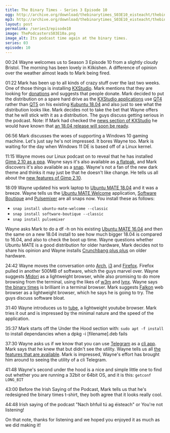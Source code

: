 ```yaml
---
title: The Binary Times - Series 3 Episode 10
ogg: http://archive.org/download/thebinarytimes_S03E10_eisteacht/thebinarytimes_S03E10_eisteacht.ogg
mp3: http://archive.org/download/thebinarytimes_S03E10_eisteacht/thebinarytimes_S03E10_eisteacht.mp3 
layout: post
permalink: /series3/episode10
image: ThePodcastersS03E10a.png
image_alt: Its podcast time again at the binary times.
series: 03
episode: 10
---
```

00:24 Wayne welcomes us to Season 3 Episode 10 from a slightly cloudy Bristol. The morning has been lovely in Kilkishen. A difference of opinion over the weather almost leads to Mark being fired.

01:22 Mark has been up to all kinds of crazy stuff over the last two weeks. One of those things is installing [KXStudio](http://kxstudio.linuxaudio.org/index.php). Mark mentions that they are looking for [donations](http://kxstudio.linuxaudio.org/Donations) and suggests that people donate. Mark decided to put the distribution on a spare hard drive as the [KXStudio applications](http://kxstudio.linuxaudio.org/Applications) use [QT4](https://doc.qt.io/archives/qt-4.8/qt-overview.html) rather than [QT5](http://doc.qt.io/qt-5/qt5-intro.html) on his existing [Kubuntu 18.04](http://cdimage.ubuntu.com/kubuntu/releases/18.04/release/) and also just to see what the distribution looks like. Mark decides not to take the bet that Wayne offers that he will stick with it as a distribution. The guys discuss getting serious in the podcast. Note: If Mark had checked the [news section of KXStudio](http://kxstudio.linuxaudio.org/News/) he would have known that [an 18.04 release will soon be ready](http://kxstudio.linuxaudio.org/News/?action=view&url=cadence-090-release-and-kxstudio-1804-preparations).

06:56 Mark discusses the woes of supporting a Windows 10 gaming machine. Let's just say he's not impressed. It bores Wayne too. Mark is waiting for the day when Windows 11 DE is based off of a Linux kernel.

11:15 Wayne moves our Linux podcast on to reveal that he has installed [Gimp 2.10 as a ppa](https://www.omgubuntu.co.uk/2018/05/gimp-2-10-ubuntu-download). Wayne says it's also available as [a flatpak](https://flathub.org/repo/appstream/org.gimp.GIMP.flatpakref), and Mark discovers it's also available as a [snap](https://snapcraft.io/gimp). Wayne's not a fan of the new dark theme and thinks it may just be that he doesn't like change. He tells us all about the [new features of Gimp 2.10](https://www.gimp.org/release-notes/gimp-2.10.html).

18:09 Wayne updated his work laptop to [Ubuntu MATE 18.04](http://cdimage.ubuntu.com/ubuntu-mate/releases/18.04/release/) and it was a breeze. Wayne tells us the [Ubuntu MATE Welcome](https://snapcraft.io/ubuntu-mate-welcome) application, [Software Boutique](https://snapcraft.io/software-boutique) and [Pulsemixer](https://snapcraft.io/pulsemixer) are all snaps now. You install these as follows:
* `snap install ubuntu-mate-welcome --classic`
* `snap install software-boutique --classic`
* `snap install pulsemixer`

Wayne asks Mark to do a df -h on his existing [Ubuntu MATE 16.04](http://cdimage.ubuntu.com/ubuntu-mate/releases/16.04/release/) and then the same on a new 18.04 install to see how much bigger 18.04 is compared to 16.04, and also to check the boot up time. Wayne questions whether Ubuntu MATE is a good distribution for older hardware, Mark decides not to share his opinion and Wayne installs [Crunchbang plus plus](https://www.crunchbangplusplus.org/) on older hardware.

24:42 Wayne moves the conversation onto [Arch](https://www.archlinux.org/), [i3](https://i3wm.org/) and [Firefox](https://www.mozilla.org/en-US/firefox/new/). Firefox pulled in another 500MB of software, which the guys marvel over. Wayne suggests [Midori](http://midori-browser.org/) as a lightweight browser, while also promising to do more browsing from the terminal, using the likes of [w3m](http://w3m.sourceforge.net/) and [lynx](http://lynx.browser.org/). Wayne says [the binary times](https://thebinarytimes.net/) is brilliant in a terminal browser. Mark suggests [Falkon](https://www.falkon.org/) web browser as a lightweight browser, which he says he is going to try. The guys discuss software bloat.

31:40 Wayne introduces us to [tube](https://tube.quinzel.tech/), a lightweight youtube browser. Mark tries it out and is impressed by the minimal nature and the speed of the application.

35:37 Mark starts off the Under the Hood section with: `sudo apt -f install` to install dependancies when a dpkg -i [filename].deb fails

37:30 Wayne asks us if we know that you can use [Telegram](https://telegram.org/) as a [cli app](https://github.com/vysheng/tg). Mark says that he knew that but didn't see the utility. Wayne tells us all [the features that are available](https://github.com/vysheng/tg/wiki/Telegram-CLI-Commands). Mark is impressed, Wayne's effort has brought him around to seeing the utility of a cli Telegram.

41:48 Wayne's second under the hood is a nice and simple little one to find out whether you are running a 32bit or 64bit OS, and it is this: `getconf LONG_BIT`

43:00 Before the Irish Saying of the Podcast, Mark tells us that he's redesigned the binary times t-shirt, they both agree that it looks really cool.

44:48 Irish saying of the podcast "Nach bhfuil t&uacute; ag &eacute;isteach" or You're not listening!

On that note, thanks for listening and we hoped you enjoyed it as much as we did making it!

